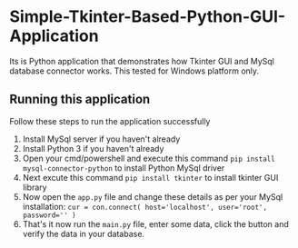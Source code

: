 # Simple-Tkinter-Based-Python-GUI-Application
Its is Python application that demonstrates how Tkinter GUI and MySql database connector works. This tested for Windows platform only.
## Running this application
Follow these steps to run the application successfully
1) Install MySql server if you haven't already
2) Install Python 3 if you haven't already
3) Open your cmd/powershell and execute this command `pip install mysql-connector-python` to install Python MySql driver
4) Next excute this command `pip install tkinter` to install tkinter GUI library
5) Now open the `app.py` file and change these details as per your MySql installation:
  `cur = con.connect(
        host='localhost',
        user='root',
        password=''
    )`
6) That's it now run the `main.py` file, enter some data, click the button and verify the data in your database.
